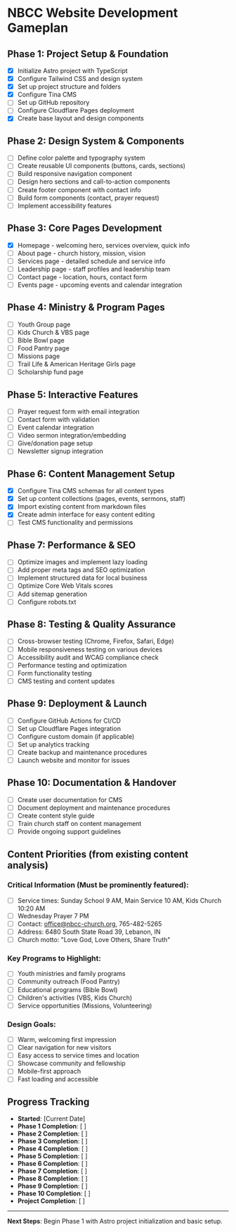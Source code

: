 # NBCC Website Development Gameplan

## Phase 1: Project Setup & Foundation
- [x] Initialize Astro project with TypeScript
- [x] Configure Tailwind CSS and design system
- [x] Set up project structure and folders
- [x] Configure Tina CMS
- [ ] Set up GitHub repository
- [ ] Configure Cloudflare Pages deployment
- [x] Create base layout and design components

## Phase 2: Design System & Components
- [ ] Define color palette and typography system
- [ ] Create reusable UI components (buttons, cards, sections)
- [ ] Build responsive navigation component
- [ ] Design hero sections and call-to-action components
- [ ] Create footer component with contact info
- [ ] Build form components (contact, prayer request)
- [ ] Implement accessibility features

## Phase 3: Core Pages Development
- [x] Homepage - welcoming hero, services overview, quick info
- [ ] About page - church history, mission, vision
- [ ] Services page - detailed schedule and service info
- [ ] Leadership page - staff profiles and leadership team
- [ ] Contact page - location, hours, contact form
- [ ] Events page - upcoming events and calendar integration

## Phase 4: Ministry & Program Pages
- [ ] Youth Group page
- [ ] Kids Church & VBS page
- [ ] Bible Bowl page
- [ ] Food Pantry page
- [ ] Missions page
- [ ] Trail Life & American Heritage Girls page
- [ ] Scholarship fund page

## Phase 5: Interactive Features
- [ ] Prayer request form with email integration
- [ ] Contact form with validation
- [ ] Event calendar integration
- [ ] Video sermon integration/embedding
- [ ] Give/donation page setup
- [ ] Newsletter signup integration

## Phase 6: Content Management Setup
- [x] Configure Tina CMS schemas for all content types
- [x] Set up content collections (pages, events, sermons, staff)
- [x] Import existing content from markdown files
- [x] Create admin interface for easy content editing
- [ ] Test CMS functionality and permissions

## Phase 7: Performance & SEO
- [ ] Optimize images and implement lazy loading
- [ ] Add proper meta tags and SEO optimization
- [ ] Implement structured data for local business
- [ ] Optimize Core Web Vitals scores
- [ ] Add sitemap generation
- [ ] Configure robots.txt

## Phase 8: Testing & Quality Assurance
- [ ] Cross-browser testing (Chrome, Firefox, Safari, Edge)
- [ ] Mobile responsiveness testing on various devices
- [ ] Accessibility audit and WCAG compliance check
- [ ] Performance testing and optimization
- [ ] Form functionality testing
- [ ] CMS testing and content updates

## Phase 9: Deployment & Launch
- [ ] Configure GitHub Actions for CI/CD
- [ ] Set up Cloudflare Pages integration
- [ ] Configure custom domain (if applicable)
- [ ] Set up analytics tracking
- [ ] Create backup and maintenance procedures
- [ ] Launch website and monitor for issues

## Phase 10: Documentation & Handover
- [ ] Create user documentation for CMS
- [ ] Document deployment and maintenance procedures
- [ ] Create content style guide
- [ ] Train church staff on content management
- [ ] Provide ongoing support guidelines

## Content Priorities (from existing content analysis)

### Critical Information (Must be prominently featured):
- [ ] Service times: Sunday School 9 AM, Main Service 10 AM, Kids Church 10:20 AM
- [ ] Wednesday Prayer 7 PM
- [ ] Contact: office@nbcc-church.org, 765-482-5265
- [ ] Address: 6480 South State Road 39, Lebanon, IN
- [ ] Church motto: "Love God, Love Others, Share Truth"

### Key Programs to Highlight:
- [ ] Youth ministries and family programs
- [ ] Community outreach (Food Pantry)
- [ ] Educational programs (Bible Bowl)
- [ ] Children's activities (VBS, Kids Church)
- [ ] Service opportunities (Missions, Volunteering)

### Design Goals:
- [ ] Warm, welcoming first impression
- [ ] Clear navigation for new visitors
- [ ] Easy access to service times and location
- [ ] Showcase community and fellowship
- [ ] Mobile-first approach
- [ ] Fast loading and accessible

## Progress Tracking
- **Started**: [Current Date]
- **Phase 1 Completion**: [ ]
- **Phase 2 Completion**: [ ]
- **Phase 3 Completion**: [ ]
- **Phase 4 Completion**: [ ]
- **Phase 5 Completion**: [ ]
- **Phase 6 Completion**: [ ]
- **Phase 7 Completion**: [ ]
- **Phase 8 Completion**: [ ]
- **Phase 9 Completion**: [ ]
- **Phase 10 Completion**: [ ]
- **Project Completion**: [ ]

---

**Next Steps**: Begin Phase 1 with Astro project initialization and basic setup. 